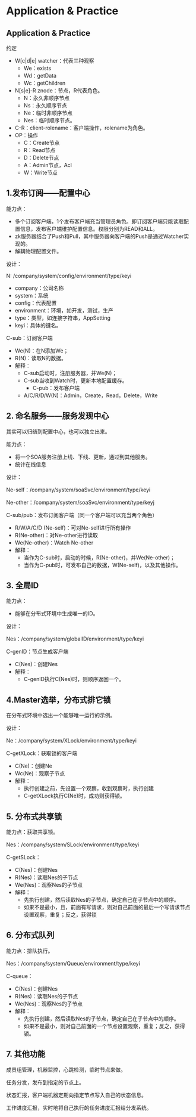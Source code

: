 # Application & Practice

## Application & Practice

约定

* W\[c\|d\|e\] watcher：代表三种观察
  * We：exists
  * Wd：getData
  * Wc：getChildren
* N\[s\|e\]-R znode：节点，R代表角色。
  * N：永久非顺序节点
  * Ns：永久顺序节点
  * Ne：临时非顺序节点
  * Nes：临时顺序节点。
* C-R：client-rolename：客户端操作，rolename为角色。
* OP：操作
  * C：Create节点
  * R：Read节点
  * D：Delete节点
  * A：Admin节点，Acl
  * W：Write节点

## 1.发布订阅——配置中心

能力点：

* 多个订阅客户端，1个发布客户端充当管理员角色。即订阅客户端只能读取配置信息，发布客户端维护配置信息。权限分别为READ和ALL。
* zk服务器结合了Push和Pull，其中服务器向客户端的Push是通过Watcher实现的。
* 解耦物理配置文件。

设计：

N: \/company\/system\/config\/environment\/type\/keyi

* company：公司名称
* system：系统
* config：代表配置
* environment：环境，如开发，测试，生产
* type：类型，如连接字符串，AppSetting
* keyi：具体的键名。

C-sub：订阅客户端

* We\(N\)：在N添加We；
* R\(N\)：读取N的数据。
* 解释：
  * C-sub启动时，注册服务器，并We\(N\)；
  * C-sub当收到Watch时，更新本地配置缓存。
    * C-pub：发布客户端
  * A\/C\/R\/D\/W\(N\)：Admin，Create，Read，Delete，Write

## 2. 命名服务——服务发现中心

其实可以归结到配置中心，也可以独立出来。

能力点：

* 将一个SOA服务注册上线、下线、更新，通过到其他服务。
* 统计在线信息

设计：

Ne-self：\/company\/system\/soaSvc\/environment\/type\/keyi

Ne-other：\/company\/system\/soaSvc\/environment\/type\/keyj

C-sub\/pub：发布订阅客户端（同一个客户端可以充当两个角色）

* R\/W\/A\/C\/D \(Ne-self\)：可对Ne-self进行所有操作
* R\(Ne-other\)：对Ne-other进行读取
* We\(Ne-other\)：Watch Ne-other
* 解释：
  * 当作为C-sub时，启动的时候，R\(Ne-other\)，并We\(Ne-other\)；
  * 当作为C-pub时，可发布自己的数据，W\(Ne-self\)，以及其他操作。

## 3. 全局ID

能力点：

* 能够在分布式环境中生成唯一的ID。

设计：

Nes：\/company\/system\/globalID\/environment\/type\/keyi

C-genID：节点生成客户端

* C\(Nes\)：创建Nes
* 解释：
  * C-genID执行C\(Nes\)时，则顺序返回一个。

## 4.Master选举，分布式排它锁

在分布式环境中选出一个能够唯一运行的示例。

设计：

Ne：\/company\/system\/XLock\/environment\/type\/keyi

C-getXLock：获取锁的客户端

* C\(Ne\)：创建Ne
* Wc\(Ne\)：观察子节点
* 解释：
  * 执行创建之前，先设置一个观察，收到观察时，执行创建
  * C-getXLock执行C\(Ne\)时，成功则获得锁。

## 5. 分布式共享锁

能力点：获取共享锁。

Nes：\/company\/system\/SLock\/environment\/type\/keyi

C-getSLock：

* C\(Nes\)：创建Nes
* R\(Nes\)：读取Nes的子节点
* We\(Nes\)：观察Nes的子节点
* 解释：
  * 先执行创建，然后读取Nes的子节点，确定自己在子节点中的顺序。
  * 如果不是最小，且，前面有写请求，则对自己前面的最后一个写请求节点设置观察，重复；反之，获得锁

## 6. 分布式队列

能力点：排队执行。

Nes：\/company\/system\/Queue\/environment\/type\/keyi

C-queue：

* C\(Nes\)：创建Nes
* R\(Nes\)：读取Nes的子节点
* We\(Nes\)：观察Nes的子节点
* 解释：
  * 先执行创建，然后读取Nes的子节点，确定自己在子节点中的顺序。
  * 如果不是最小，则对自己前面的一个节点设置观察，重复；反之，获得锁。

## 7. 其他功能

成员组管理，机器监控，心跳检测，临时节点来做。

任务分发，发布到指定的节点上。

状态汇报，客户端机器定期向指定节点写入自己的状态信息。

工作进度汇报，实时地将自己执行的任务进度汇报给分发系统。

